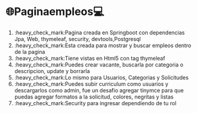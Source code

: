 # :globe_with_meridians:Paginaempleos:computer:
<ol>
<li>:heavy_check_mark:Pagina creada en Springboot con dependencias Jpa, Web, thymeleaf, security, devtools,Postgresql</li>
<li>:heavy_check_mark:Esta creada para mostrar y buscar empleos dentro de la pagina</li>
<li>:heavy_check_mark:Tiene vistas en Html5 con tag thymeleaf</li>
<li>:heavy_check_mark:Puedes crear vacante, buscarla por categoria o descripcion, update y borrarla</li>
<li>:heavy_check_mark:Lo mismo para Usuarios, Categorias y Solicitudes</li>
<li>:heavy_check_mark:Puedes subir curriculum como usuarios y descargarlos como admin, fue un desafio agregar tinymce para
que puedas agregar formatos a la solicitud, colores, negritas y listas </li>
<li>:heavy_check_mark:Security para ingresar  dependiendo de tu rol</li>
